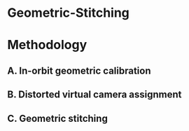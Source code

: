 Geometric-Stitching
===

# Methodology

## A. In-orbit geometric calibration

## B. Distorted virtual camera assignment

## C. Geometric stitching

